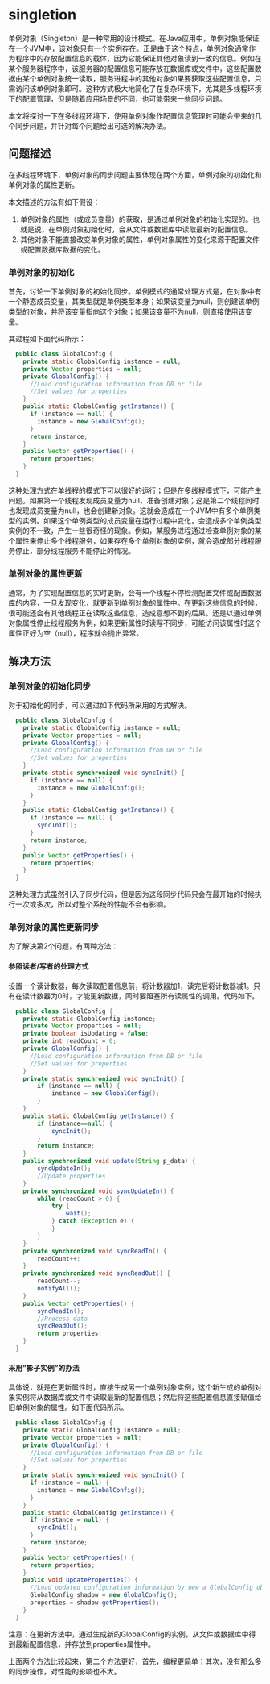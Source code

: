 # singletion

单例对象（Singleton）是一种常用的设计模式。在Java应用中，单例对象能保证在一个JVM中，该对象只有一个实例存在。正是由于这个特点，单例对象通常作为程序中的存放配置信息的载体，因为它能保证其他对象读到一致的信息。例如在某个服务器程序中，该服务器的配置信息可能存放在数据库或文件中，这些配置数据由某个单例对象统一读取，服务进程中的其他对象如果要获取这些配置信息，只需访问该单例对象即可。这种方式极大地简化了在复杂环境下，尤其是多线程环境下的配置管理，但是随着应用场景的不同，也可能带来一些同步问题。

本文将探讨一下在多线程环境下，使用单例对象作配置信息管理时可能会带来的几个同步问题，并针对每个问题给出可选的解决办法。

## 问题描述
在多线程环境下，单例对象的同步问题主要体现在两个方面，单例对象的初始化和单例对象的属性更新。

本文描述的方法有如下假设：

1. 单例对象的属性（或成员变量）的获取，是通过单例对象的初始化实现的。也就是说，在单例对象初始化时，会从文件或数据库中读取最新的配置信息。
2. 其他对象不能直接改变单例对象的属性，单例对象属性的变化来源于配置文件或配置数据库数据的变化。

### 单例对象的初始化
首先，讨论一下单例对象的初始化同步。单例模式的通常处理方式是，在对象中有一个静态成员变量，其类型就是单例类型本身；如果该变量为null，则创建该单例类型的对象，并将该变量指向这个对象；如果该变量不为null，则直接使用该变量。

其过程如下面代码所示：

``` java
  public class GlobalConfig {
    private static GlobalConfig instance = null;
    private Vector properties = null;
    private GlobalConfig() {
      //Load configuration information from DB or file
      //Set values for properties
    }
    public static GlobalConfig getInstance() {
      if (instance == null) {
        instance = new GlobalConfig();
      }
      return instance;
    }
    public Vector getProperties() {
      return properties;
    }
  }
```

这种处理方式在单线程的模式下可以很好的运行；但是在多线程模式下，可能产生问题。如果第一个线程发现成员变量为null，准备创建对象；这是第二个线程同时也发现成员变量为null，也会创建新对象。这就会造成在一个JVM中有多个单例类型的实例。如果这个单例类型的成员变量在运行过程中变化，会造成多个单例类型实例的不一致，产生一些很奇怪的现象。例如，某服务进程通过检查单例对象的某个属性来停止多个线程服务，如果存在多个单例对象的实例，就会造成部分线程服务停止，部分线程服务不能停止的情况。

### 单例对象的属性更新
通常，为了实现配置信息的实时更新，会有一个线程不停检测配置文件或配置数据库的内容，一旦发现变化，就更新到单例对象的属性中。在更新这些信息的时候，很可能还会有其他线程正在读取这些信息，造成意想不到的后果。还是以通过单例对象属性停止线程服务为例，如果更新属性时读写不同步，可能访问该属性时这个属性正好为空（null），程序就会抛出异常。

## 解决方法

### 单例对象的初始化同步
对于初始化的同步，可以通过如下代码所采用的方式解决。

``` java
  public class GlobalConfig {
    private static GlobalConfig instance = null;
    private Vector properties = null;
    private GlobalConfig() {
      //Load configuration information from DB or file
      //Set values for properties
    }
    private static synchronized void syncInit() {
      if (instance == null) {
        instance = new GlobalConfig();
      }
    }
    public static GlobalConfig getInstance() {
      if (instance == null) {
        syncInit();
      }
      return instance;
    }
    public Vector getProperties() {
      return properties;
    }
  }
```

这种处理方式虽然引入了同步代码，但是因为这段同步代码只会在最开始的时候执行一次或多次，所以对整个系统的性能不会有影响。

### 单例对象的属性更新同步
为了解决第2个问题，有两种方法：

#### 参照读者/写者的处理方式

设置一个读计数器，每次读取配置信息前，将计数器加1，读完后将计数器减1。只有在读计数器为0时，才能更新数据，同时要阻塞所有读属性的调用。代码如下。

``` java 
  public class GlobalConfig {
    private static GlobalConfig instance;
    private Vector properties = null;
    private boolean isUpdating = false;
    private int readCount = 0;
    private GlobalConfig() {
      //Load configuration information from DB or file
      //Set values for properties
    }
    private static synchronized void syncInit() {
        if (instance == null) {
            instance = new GlobalConfig();
        }
    }
    public static GlobalConfig getInstance() {
        if (instance==null) {
            syncInit();
        }
        return instance;
    }
    public synchronized void update(String p_data) {
        syncUpdateIn();
        //Update properties
    }
    private synchronized void syncUpdateIn() {
        while (readCount > 0) {
            try {
                wait();
            } catch (Exception e) {
            }
        }
    }
    private synchronized void syncReadIn() {
        readCount++;
    }
    private synchronized void syncReadOut() {
        readCount--;
        notifyAll();
    }
    public Vector getProperties() {
        syncReadIn();
        //Process data
        syncReadOut();
        return properties;
    }
  }
```

#### 采用”影子实例”的办法
具体说，就是在更新属性时，直接生成另一个单例对象实例，这个新生成的单例对象实例将从数据库或文件中读取最新的配置信息；然后将这些配置信息直接赋值给旧单例对象的属性。如下面代码所示。

``` java 
  public class GlobalConfig {
    private static GlobalConfig instance = null;
    private Vector properties = null;
    private GlobalConfig() {
      //Load configuration information from DB or file
      //Set values for properties
    }
    private static synchronized void syncInit() {
      if (instance = null) {
        instance = new GlobalConfig();
      }
    }
    public static GlobalConfig getInstance() {
      if (instance = null) {
        syncInit();
      }
      return instance;
    }
    public Vector getProperties() {
      return properties;
    }
    public void updateProperties() {
      //Load updated configuration information by new a GlobalConfig object
      GlobalConfig shadow = new GlobalConfig();
      properties = shadow.getProperties();
    }
  }
```

注意：在更新方法中，通过生成新的GlobalConfig的实例，从文件或数据库中得到最新配置信息，并存放到properties属性中。

上面两个方法比较起来，第二个方法更好，首先，编程更简单；其次，没有那么多的同步操作，对性能的影响也不大。
